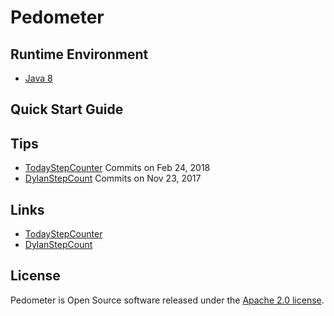 # Pedometer

## Runtime Environment
- [Java 8](http://www.oracle.com/technetwork/java/javase/downloads/jdk8-downloads-2133151.html)

## Quick Start Guide

## Tips
- [TodayStepCounter](https://github.com/jiahongfei/TodayStepCounter) Commits on Feb 24, 2018
- [DylanStepCount](https://github.com/linglongxin24/DylanStepCount) Commits on Nov 23, 2017

## Links
- [TodayStepCounter](https://github.com/jiahongfei/TodayStepCounter)
- [DylanStepCount](https://github.com/linglongxin24/DylanStepCount)

## License
Pedometer is Open Source software released under the [Apache 2.0 license](http://www.apache.org/licenses/LICENSE-2.0.html).